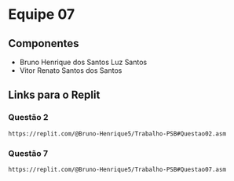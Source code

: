 # Equipe 07

## Componentes

- Bruno Henrique dos Santos Luz Santos
- Vitor Renato Santos dos Santos

## Links para o Replit

### Questão 2
```
https://replit.com/@Bruno-Henrique5/Trabalho-PSB#Questao02.asm
```

### Questão 7
```
https://replit.com/@Bruno-Henrique5/Trabalho-PSB#Questao07.asm
```
